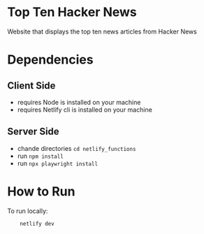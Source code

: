 # Top Ten Hacker News
Website that displays the top ten news articles from Hacker News

# Dependencies
## Client Side
- requires Node is installed on your machine
- requires Netlify cli is installed on your machine
## Server Side
- chande directories `cd netlify_functions`
- run `npm install`
- run `npx playwright install`

# How to Run
To run locally:

``` bash
    netlify dev
```
